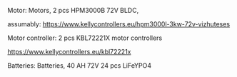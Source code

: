 Motor: Motors, 2 pcs HPM3000B 72V BLDC,

assumably: https://www.kellycontrollers.eu/hpm3000l-3kw-72v-vizhuteses

Motor controller: 2 pcs KBL72221X motor controllers

https://www.kellycontrollers.eu/kbl72221x

Batteries: Batteries, 40 AH 72V 24 pcs LiFeYPO4
